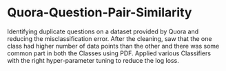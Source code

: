 # Quora-Question-Pair-Similarity
Identifying duplicate questions on a dataset provided by Quora and reducing the misclassification error. After the cleaning, saw that the one class had higher number of data points than the other and there was some common part in both the Classes using PDF. Applied various Classifiers with the right hyper-parameter tuning to reduce the log loss.
